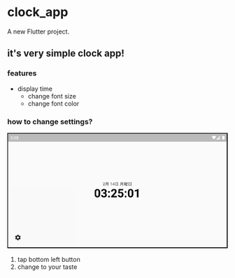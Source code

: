 # clock_app

A new Flutter project.

## it's very simple clock app!

### features

- display time
  - change font size
  - change font color

### how to change settings?

![display sample](/assets/images/sample_screen.png)

1. tap bottom left button
2. change to your taste
